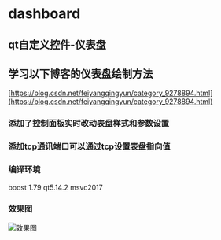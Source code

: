 # dashboard
## qt自定义控件-仪表盘
## 学习以下博客的仪表盘绘制方法   
[https://blog.csdn.net/feiyangqingyun/category_9278894.html](https://blog.csdn.net/feiyangqingyun/category_9278894.html)  
### 添加了控制面板实时改动表盘样式和参数设置
### 添加tcp通讯端口可以通过tcp设置表盘指向值

### 编译环境
boost 1.79 qt5.14.2 msvc2017  
### 效果图
![效果图](https://i.328888.xyz/2023/04/04/ijfGNE.png)
